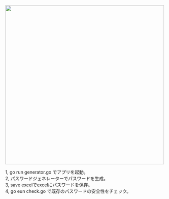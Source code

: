 <img src="https://github.com/Arata1202/PasswordGenerator/assets/142312848/79d45aa7-5ada-4a2c-8418-5381e7c74bc4" width="500">


1, go run generator.go でアプリを起動。<br>
2, パスワードジェネレーターでパスワードを生成。<br>
3, save excelでexcelにパスワードを保存。<br>
4, go eun check.go で既存のパスワードの安全性をチェック。
